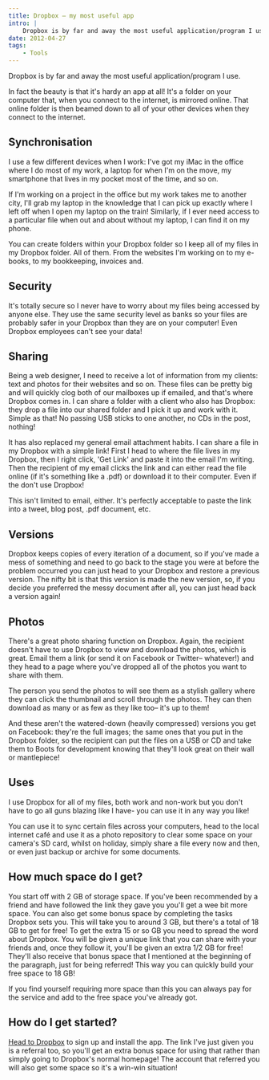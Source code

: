 ```yaml
---
title: Dropbox – my most useful app
intro: |
    Dropbox is by far and away the most useful application/program I use. It's totally streamlined the way I run tempertemper, freeing me from the shackles of my desktop computer and allowing me to take my work on the road at a moment's notice!
date: 2012-04-27
tags:
    - Tools
---
```


Dropbox is by far and away the most useful application/program I use.

In fact the beauty is that it's hardy an app at all! It's a folder on your computer that, when you connect to the internet, is mirrored online. That online folder is then beamed down to all of your other devices when they connect to the internet.


## Synchronisation

I use a few different devices when I work: I've got my iMac in the office where I do most of my work, a laptop for when I'm on the move, my smartphone that lives in my pocket most of the time, and so on.

If I'm working on a project in the office but my work takes me to another city, I'll grab my laptop in the knowledge that I can pick up exactly where I left off when I open my laptop on the train! Similarly, if I ever need access to a particular file when out and about without my laptop, I can find it on my phone.

You can create folders within your Dropbox folder so I keep all of my files in my Dropbox folder. All of them. From the websites I'm working on to my e-books, to my bookkeeping, invoices and.


## Security

It's totally secure so I never have to worry about my files being accessed by anyone else. They use the same security level as banks so your files are probably safer in your Dropbox than they are on your computer! Even Dropbox employees can't see your data!


## Sharing

Being a web designer, I need to receive a lot of information from my clients: text and photos for their websites and so on. These files can be pretty big and will quickly clog both of our mailboxes up if emailed, and that's where Dropbox comes in. I can share a folder with a client who also has Dropbox: they drop a file into our shared folder and I pick it up and work with it. Simple as that! No passing USB sticks to one another, no CDs in the post, nothing!

It has also replaced my general email attachment habits. I can share a file in my Dropbox with a simple link! First I head to where the file lives in my Dropbox, then I right click, 'Get Link' and paste it into the email I'm writing. Then the recipient of my email clicks the link and can either read the file online (if it's something like a .pdf) or download it to their computer. Even if the don't use Dropbox!

This isn't limited to email, either. It's perfectly acceptable to paste the link into a tweet, blog post, .pdf document, etc.


## Versions

Dropbox keeps copies of every iteration of a document, so if you've made a mess of something and need to go back to the stage you were at before the problem occurred you can just head to your Dropbox and restore a previous version. The nifty bit is that this version is made the new version, so, if you decide you preferred the messy document after all, you can just head back a version again!


## Photos

There's a great photo sharing function on Dropbox. Again, the recipient doesn't have to use Dropbox to view and download the photos, which is great. Email them a link (or send it on Facebook or Twitter– whatever!) and they head to a page where you've dropped all of the photos you want to share with them.

The person you send the photos to will see them as a stylish gallery where they can click the thumbnail and scroll through the photos. They can then download as many or as few as they like too– it's up to them!

And these aren't the watered-down (heavily compressed) versions you get on Facebook: they're the full images; the same ones that you put in the Dropbox folder, so the recipient can put the files on a USB or CD and take them to Boots for development knowing that they'll look great on their wall or mantlepiece!


## Uses

I use Dropbox for all of my files, both work and non-work but you don't have to go all guns blazing like I have- you can use it in any way you like!

You can use it to sync certain files across your computers, head to the local internet café and use it as a photo repository to clear some space on your camera's SD card, whilst on holiday, simply share a file every now and then, or even just backup or archive for some documents.


## How much space do I get?

You start off with 2 GB of storage space. If you've been recommended by a friend and have followed the link they gave you you'll get a wee bit more space. You can also get some bonus space by completing the tasks Dropbox sets you. This will take you to around 3 GB, but there's a total of 18 GB to get for free! To get the extra 15 or so GB you need to spread the word about Dropbox. You will be given a unique link that you can share with your friends and, once they follow it, you'll be given an extra 1/2 GB for free! They'll also receive that bonus space that I mentioned at the beginning of the paragraph, just for being referred! This way you can quickly build your free space to 18 GB!

If you find yourself requiring more space than this you can always pay for the service and add to the free space you've already got.


## How do I get started?

[Head to Dropbox](http://db.tt/oPFZPCzH) to sign up and install the app. The link I've just given you is a referral too, so you'll get an extra bonus space for using that rather than simply going to Dropbox's normal homepage! The account that referred you will also get some space so it's a win-win situation!
